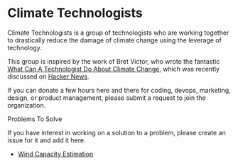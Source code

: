 # Climate Technologists

Climate Technologists is a group of technologists who are working together to drastically reduce the damage of climate change using the leverage of technology.

This group is inspired by the work of Bret Victor, who wrote the fantastic [What Can A Technologist Do About Climate Change](http://worrydream.com/ClimateChange]), which was recently discussed on [Hacker News](https://news.ycombinator.com/item?id=19259106).

If you can donate a few hours here and there for coding, devops, marketing, design, or product management, please submit a request to join the organization.

Problems To Solve

If you have interest in working on a solution to a problem, please create an issue for it and add it here.

- [Wind Capacity Estimation](https://github.com/climate-technologists/discussion/issues/1)
